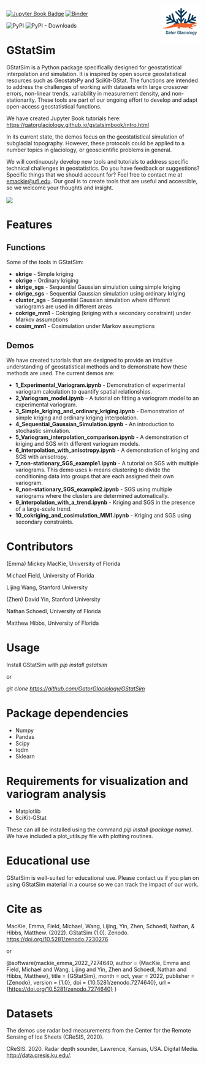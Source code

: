 <img src ="/images/GatorGlaciologyLogo-01.jpg" width="100" align = "right">

[![Jupyter Book Badge](https://jupyterbook.org/badge.svg)](<https://gatorglaciology.github.io/gstatsimbook/intro.html>) [![Binder](https://mybinder.org/badge_logo.svg)](https://mybinder.org/v2/gh/GatorGlaciology/gstatsimbook/HEAD?urlpath=lab)

![PyPI](https://img.shields.io/pypi/v/PACKAGE?label=pypi%20package)
![PyPI - Downloads](https://img.shields.io/pypi/dm/gstatsim)

</p>

# GStatSim
GStatSim is a Python package specifically designed for geostatistical interpolation and simulation. It is inspired by open source geostatistical resources such as GeostatsPy and SciKit-GStat. The functions are intended to address the challenges of working with datasets with large crossover errors, non-linear trends, variability in measurement density, and non-stationarity. These tools are part of our ongoing effort to develop and adapt open-access geostatistical functions.

We have created Jupyter Book tutorials here: https://gatorglaciology.github.io/gstatsimbook/intro.html

In its current state, the demos focus on the geostatistical simulation of subglacial topography. However, these protocols could be applied to a number topics in glaciology, or geoscientific problems in general.

We will continuously develop new tools and tutorials to address specific technical challenges in geostatistics. Do you have feedback or suggestions? Specific things that we should account for? Feel free to contact me at emackie@ufl.edu. Our goal is to create tools that are useful and accessible, so we welcome your thoughts and insight.

<img src ="/images/GStat-sim_master_figure.png" align = "center">

# Features

## Functions
Some of the tools in GStatSim:

* **skrige** - Simple kriging
* **okrige** - Ordinary kriging
* **skrige_sgs** - Sequential Gaussian simulation using simple kriging
* **okrige_sgs** - Sequential Gaussian simulation using ordinary kriging
* **cluster_sgs** - Sequential Gaussian simulation where different variograms are used in different areas
* **cokrige_mm1** - Cokriging (kriging with a secondary constraint) under Markov assumptions 
* **cosim_mm1** - Cosimulation under Markov assumptions

## Demos
We have created tutorials that are designed to provide an intuitive understanding of geostatistical methods and to demonstrate how these methods are used. The current demos are:

* **1_Experimental_Variogram.ipynb** - Demonstration of experimental variogram calculation to quantify spatial relationships.
* **2_Variogram_model.ipynb** - A tutorial on fitting a variogram model to an experimental variogram.
* **3_Simple_kriging_and_ordinary_kriging.ipynb** - Demonstration of simple kriging and ordinary kriging interpolation.
* **4_Sequential_Gaussian_Simulation.ipynb** - An introduction to stochastic simulation.
* **5_Variogram_interpolation_comparison.ipynb** - A demonstration of kriging and SGS with different variogram models.
* **6_interpolation_with_anisotropy.ipynb** - A demonstration of kriging and SGS with anisotropy.
* **7_non-stationary_SGS_example1.ipynb** - A tutorial on SGS with multiple variograms. This demo uses k-means clustering to divide the conditioning data into groups that are each assigned their own variogram.
* **8_non-stationary_SGS_example2.ipynb** - SGS using multiple variograms where the clusters are determined automatically.
* **9_interpolation_with_a_trend.ipynb** - Kriging and SGS in the presence of a large-scale trend.
* **10_cokriging_and_cosimulation_MM1.ipynb** - Kriging and SGS using secondary constraints.



# Contributors
(Emma) Mickey MacKie, University of Florida

Michael Field, University of Florida

Lijing Wang, Stanford University

(Zhen) David Yin, Stanford University

Nathan Schoedl, University of Florida

Matthew Hibbs, University of Florida

# Usage

Install GStatSim with *pip install gstatsim*

or

*git clone https://github.com/GatorGlaciology/GStatSim*



# Package dependencies
* Numpy
* Pandas
* Scipy
* tqdm
* Sklearn

# Requirements for visualization and variogram analysis
* Matplotlib
* SciKit-GStat

These can all be installed using the command *pip install (package name)*. We have included a plot_utils.py file with plotting routines.

# Educational use

GStatSim is well-suited for educational use. Please contact us if you plan on using GStatSim material in a course so we can track the impact of our work.

# Cite as

MacKie, Emma, Field, Michael, Wang, Lijing, Yin, Zhen, Schoedl, Nathan, & Hibbs, Matthew. (2022). GStatSim (1.0). Zenodo. https://doi.org/10.5281/zenodo.7230276

or

@software{mackie_emma_2022_7274640,
  author       = {MacKie, Emma and
                  Field, Michael and
                  Wang, Lijing and
                  Yin, Zhen and
                  Schoedl, Nathan and
                  Hibbs, Matthew},
  title        = {GStatSim},
  month        = oct,
  year         = 2022,
  publisher    = {Zenodo},
  version      = {1.0},
  doi          = {10.5281/zenodo.7274640},
  url          = {https://doi.org/10.5281/zenodo.7274640}
}

# Datasets

The demos use radar bed measurements from the Center for the Remote Sensing of Ice Sheets (CReSIS, 2020).

CReSIS. 2020. Radar depth sounder, Lawrence, Kansas, USA. Digital Media. http://data.cresis.ku.edu/.

